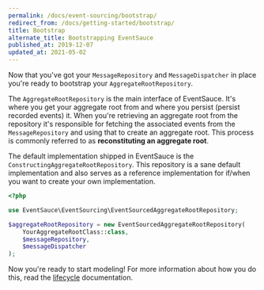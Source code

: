 ```yaml
---
permalink: /docs/event-sourcing/bootstrap/
redirect_from: /docs/getting-started/bootstrap/
title: Bootstrap
alternate_title: Bootstrapping EventSauce
published_at: 2019-12-07
updated_at: 2021-05-02
---
```


Now that you've got your `MessageRepository` and `MessageDispatcher` in place
you're ready to bootstrap your `AggregateRootRepository`.

The `AggregateRootRepository` is the main interface of EventSauce. It's where
you get your aggregate root from and where you persist (persist recorded events)
it. When you're retrieving an aggregate root from the repository it's responsible
for fetching the associated events from the `MessageRepository` and using that
to create an aggregate root. This process is commonly referred to as
**reconstituting an aggregate root**.

The default implementation shipped in EventSauce is the `ConstructingAggregateRootRepository`.
This repository is a sane default implementation and also serves as a reference
implementation for if/when you want to create your own implementation.

```php
<?php

use EventSauce\EventSourcing\EventSourcedAggregateRootRepository;

$aggregateRootRepository = new EventSourcedAggregateRootRepository(
    YourAggregateRootClass::class,
    $messageRepository,
    $messageDispatcher
);
```

Now you're ready to start modeling! For more information about how you do this, read the [lifecycle](/docs/lifecycle/)
documentation.
